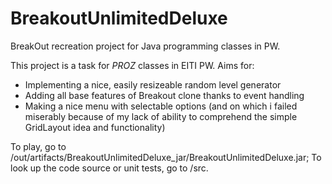 # BreakoutUnlimitedDeluxe
BreakOut recreation project for Java programming classes in PW.

This project is a task for *PROZ* classes in EITI PW. Aims for:
* Implementing a nice, easily resizeable random level generator
* Adding all base features of Breakout clone thanks to event handling
* Making a nice menu with selectable options (and on which i failed miserably because of my lack of ability to comprehend the simple GridLayout idea and functionality)

To play, go to /out/artifacts/BreakoutUnlimitedDeluxe_jar/BreakoutUnlimitedDeluxe.jar;
To look up the code source or unit tests, go to /src.
